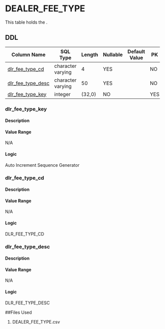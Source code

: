 # DEALER_FEE_TYPE

This table holds the .
## DDL

|Column Name |SQL Type |Length |Nullable |Default Value |PK |
|---        |---     |---   |---   |--- |--- |
|[dlr_fee_type_cd](#dlr_fee_type_cd)|character varying|4|YES||NO
|[dlr_fee_type_desc](#dlr_fee_type_desc)|character varying|50|YES||NO
|[dlr_fee_type_key](#dlr_fee_type_key)|integer|(32,0)|NO||YES


### dlr_fee_type_key
#### Description



#### Value Range

N/A

#### Logic

Auto Increment Sequence Generator



### dlr_fee_type_cd
#### Description



#### Value Range

N/A

#### Logic


DLR_FEE_TYPE_CD



### dlr_fee_type_desc
#### Description



#### Value Range

N/A

#### Logic


DLR_FEE_TYPE_DESC




##Files Used
1. DEALER_FEE_TYPE.csv



